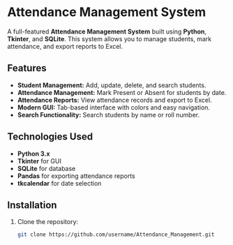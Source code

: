 # Attendance Management System

A full-featured **Attendance Management System** built using **Python**, **Tkinter**, and **SQLite**. This system allows you to manage students, mark attendance, and export reports to Excel.

## Features

- **Student Management:** Add, update, delete, and search students.
- **Attendance Management:** Mark Present or Absent for students by date.
- **Attendance Reports:** View attendance records and export to Excel.
- **Modern GUI:** Tab-based interface with colors and easy navigation.
- **Search Functionality:** Search students by name or roll number.

## Technologies Used

- **Python 3.x**
- **Tkinter** for GUI
- **SQLite** for database
- **Pandas** for exporting attendance reports
- **tkcalendar** for date selection

## Installation

1. Clone the repository:

   ```bash
   git clone https://github.com/username/Attendance_Management.git
